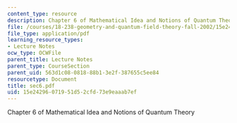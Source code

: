 ```yaml
---
content_type: resource
description: Chapter 6 of Mathematical Idea and Notions of Quantum Theory
file: /courses/18-238-geometry-and-quantum-field-theory-fall-2002/15e24296071951d52cfd73e9eaaab7ef_sec6.pdf
file_type: application/pdf
learning_resource_types:
- Lecture Notes
ocw_type: OCWFile
parent_title: Lecture Notes
parent_type: CourseSection
parent_uid: 563d1c08-0818-88b1-3e2f-387655c5ee84
resourcetype: Document
title: sec6.pdf
uid: 15e24296-0719-51d5-2cfd-73e9eaaab7ef
---
```

Chapter 6 of Mathematical Idea and Notions of Quantum Theory

